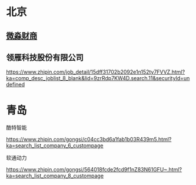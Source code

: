 # 北京

## [微淼财商](https://www.weimiao.cn/)

## 领雁科技股份有限公司

https://www.zhipin.com/job_detail/15dff31702b2092e1n152ty7FVVZ.html?ka=comp_desc_joblist_8_blank&lid=9zrRdp7KW4D.search.11&securityId=undefined

# 青岛

酷特智能

https://www.zhipin.com/gongsi/c04cc3bd6a1fab1b03R439m5.html?ka=search_list_company_6_custompage

软通动力

https://www.zhipin.com/gongsi/564018fcde2fcd9f1nZ83N61GFU~.html?ka=search_list_company_8_custompage